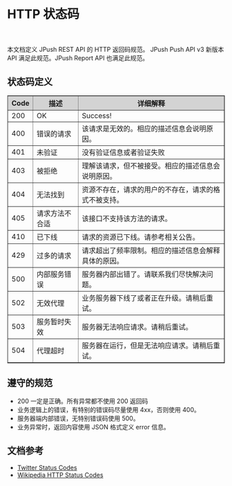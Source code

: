 # HTTP 状态码
</br>
</br>
本文档定义 JPush REST API 的 HTTP 返回码规范。  
JPush Push API v3 新版本 API 满足此规范。JPush Report API 也满足此规范。

## 状态码定义

<div class="table-d" align="center" >
	<table border="1" width = "100%">
		<tr  bgcolor="#D3D3D3" >
			<th >Code</th>
			<th >描述</th>
			<th >详细解释</th>
		</tr>
		<tr >
			<td>200</td>
			<td>OK</td>
			<td>Success!</td>
		</tr>
		<tr >
			<td>400</td>
			<td>错误的请求</td>
			<td>该请求是无效的。相应的描述信息会说明原因。</td>
		</tr>
		<tr >
			<td>401</td>
			<td>未验证</td>
			<td>没有验证信息或者验证失败</td>
		</tr>
		<tr >
			<td>403</td>
			<td>被拒绝</td>
			<td>理解该请求，但不被接受。相应的描述信息会说明原因。</td>
		</tr>
		<tr >
			<td>404</td>
			<td>无法找到</td>
			<td>资源不存在，请求的用户的不存在，请求的格式不被支持。</td>
		</tr>
		<tr >
			<td>405</td>
			<td>请求方法不合适</td>
			<td>该接口不支持该方法的请求。</td>
		</tr>
		<tr >
			<td>410</td>
			<td>已下线</td>
			<td>请求的资源已下线。请参考相关公告。</td>
		</tr>
		<tr >
			<td>429</td>
			<td>过多的请求</td>
			<td>请求超出了频率限制。相应的描述信息会解释具体的原因。</td>
		</tr>
		<tr >
			<td>500</td>
			<td>内部服务错误</td>
			<td>服务器内部出错了。请联系我们尽快解决问题。</td>
		</tr>
		<tr >
			<td>502</td>
			<td>无效代理</td>
			<td>业务服务器下线了或者正在升级。请稍后重试。</td>
		</tr>
		<tr >
			<td>503</td>
			<td>服务暂时失效</td>
			<td>服务器无法响应请求。请稍后重试。</td>
		</tr>
		<tr >
			<td>504</td>
			<td>代理超时</td>
			<td>服务器在运行，但是无法响应请求。请稍后重试。</td>
		</tr>
	</table>
</div>


## 遵守的规范

+ 200 一定是正确。所有异常都不使用 200 返回码
+ 业务逻辑上的错误，有特别的错误码尽量使用 4xx，否则使用 400。
+ 服务器端内部错误，无特别错误码使用 500。
+ 业务异常时，返回内容使用 JSON 格式定义 error 信息。

## 文档参考

+ [Twitter Status Codes](http://docs.jpush.cn/display/dev/HTTP-Status-Code)
+ [Wikipedia HTTP Status Codes](http://wiki.jpushoa.com/display/KKPush/2013/04/16/Wikipedia+HTTP+Status+Codes)



